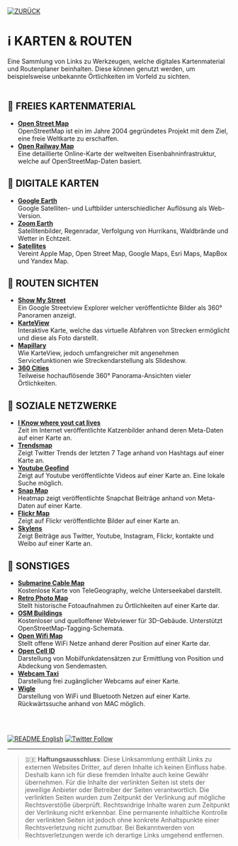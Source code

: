 <div align="left">
  <a href="https://github.com/ot2i7ba/OSINT/blob/main/de/"><img alt="ZURÜCK" src="https://img.shields.io/badge/ZURÜCK-lightgrey.svg?style=for-the-badge"></a>
</div>

# ℹ️ KARTEN & ROUTEN
Eine Sammlung von Links zu Werkzeugen, welche digitales Kartenmaterial und Routenplaner beinhalten. Diese können genutzt werden, um beispielsweise unbekannte Örtlichkeiten im Vorfeld zu sichten.
<br/><br/>

## 📑 FREIES KARTENMATERIAL
- **[Open Street Map](https://www.openstreetmap.de/karte.html "Open Street Map")**<br/>
OpenStreetMap ist ein im Jahre 2004 gegründetes Projekt mit dem Ziel, eine freie Weltkarte zu erschaffen.
- **[Open Railway Map](https://www.openrailwaymap.org/ "Open Railway Map")**<br/>
Eine detaillierte Online-Karte der weltweiten Eisenbahninfrastruktur, welche auf OpenStreetMap-Daten basiert.

## 📑 DIGITALE KARTEN
- **[Google Earth](https://earth.google.com/web/ "Google Earth")**<br/>
Google Satelliten- und Luftbilder unterschiedlicher Auflösung als Web-Version.
- **[Zoom Earth](https://zoom.earth/ "Zoom Earth")**<br/>
Satellitenbilder, Regenradar, Verfolgung von Hurrikans, Waldbrände und Wetter in Echtzeit.
- **[Satellites](https://satellites.pro/ "Satellites")**<br/>
Vereint Apple Map, Open Street Map, Google Maps, Esri Maps, MapBox und Yandex Map.

## 📑 ROUTEN SICHTEN
- **[Show My Street](https://showmystreet.com/ "Show My Street")**<br/>
Ein Google Streetview Explorer welcher veröffentlichte Bilder als 360° Panoramen anzeigt.
- **[KarteView](https://kartaview.org/map/ "KartaView")**<br/>
Interaktive Karte, welche das virtuelle Abfahren von Strecken ermöglicht und diese als Foto darstellt.
- **[Mapillary](https://www.mapillary.com/app/ "Mapillary")**<br/>
Wie KarteView, jedoch umfangreicher mit angenehmen Servicefunktionen wie Streckendarstellung als Slideshow.
- **[360 Cities](https://www.360cities.net/map?lang=de "360 Cities")**<br/>
Teilweise hochauflösende 360° Panorama-Ansichten vieler Örtlichkeiten.

## 📑 SOZIALE NETZWERKE
- **[I Know where yout cat lives](https://iknowwhereyourcatlives.com/ "I know where your cat lives")**<br/>
Zeit im Internet veröffentlichte Katzenbilder anhand deren Meta-Daten auf einer Karte an.
- **[Trendsmap](https://www.trendsmap.com/map "Twitter Trending Hashtags")**<br/>
Zeigt Twitter Trends der letzten 7 Tage anhand von Hashtags auf einer Karte an.
- **[Youtube Geofind](https://mattw.io/youtube-geofind/ "Youtube Geofind")**<br/>
Zeigt auf Youtube veröffentlichte Videos auf einer Karte an. Eine lokale Suche möglich.
- **[Snap Map](https://map.snapchat.com/ "Snapchat Map")**<br/>
Heatmap zeigt veröffentlichte Snapchat Beiträge anhand von Meta-Daten auf einer Karte.
- **[Flickr Map](https://www.flickr.com/map "Flickr Map")**<br/>
Zeigt auf Flickr veröffentlichte Bilder auf einer Karte an.
- **[Skylens](https://app.skylens.io/ "Skylens")**<br/>
Zeigt Beiträge aus Twitter, Youtube, Instagram, Flickr, kontakte und Weibo auf einer Karte an.

## 📑 SONSTIGES
- **[Submarine Cable Map](https://www.submarinecablemap.com/ "Submarine Cable Map")**<br/>
Kostenlose Karte von TeleGeography, welche Unterseekabel darstellt.
- **[Retro Photo Map](https://pastvu.com/ "Retro Photo Map")**<br/>
Stellt historische Fotoaufnahmen zu Örtlichkeiten auf einer Karte dar.
- **[OSM Buildings](https://osmbuildings.org/ "OSM Buildings")**<br/>
Kostenloser und quelloffener Webviewer für 3D-Gebäude. Unterstützt OpenStreetMap-Tagging-Schemata.
- **[Open Wifi Map](https://openwifimap.net/ "Open Wifi Map")**<br/>
Stellt offene WiFi Netze anhand derer Position auf einer Karte dar.
- **[Open Cell ID](https://opencellid.org/ "Open Cell ID")**<br/>
Darstellung von Mobilfunkdatensätzen zur Ermittlung von Position und Abdeckung von Sendemasten.
- **[Webcam Taxi](https://www.webcamtaxi.com/en/germany.html "Webcam Taxi")**<br/>
Darstellung frei zugänglicher Webcams auf einer Karte.
- **[Wigle](https://www.wigle.net/ "Wireless Network Mapping")**<br/>
Darstellung von WiFi und Bluetooth Netzen auf einer Karte. Rückwärtssuche anhand von MAC möglich.

<br/><br/>
<div align="left">
  <a href="https://github.com/ot2i7ba/OSINT/blob/main/en/README.md"><img alt="README English" src="https://img.shields.io/badge/README-English-lightgrey.svg?style=for-the-badge"></a>
  <a href="https://twitter.com/intent/follow?screen_name=ot2i7ba"><img alt="Twitter Follow" src="https://img.shields.io/twitter/follow/ot2i7ba?logo=twitter&logoColor=white&style=for-the-badge"></a>
</div>

---
> :de: **Haftungsausschluss**: Diese Linksammlung enthält Links zu externen Websites Dritter, auf deren Inhalte ich keinen Einfluss habe. Deshalb kann ich für diese fremden Inhalte auch keine Gewähr übernehmen. Für die Inhalte der verlinkten Seiten ist stets der jeweilige Anbieter oder Betreiber der Seiten verantwortlich. Die verlinkten Seiten wurden zum Zeitpunkt der Verlinkung auf mögliche Rechtsverstöße überprüft. Rechtswidrige Inhalte waren zum Zeitpunkt der Verlinkung nicht erkennbar. Eine permanente inhaltliche Kontrolle der verlinkten Seiten ist jedoch ohne konkrete Anhaltspunkte einer Rechtsverletzung nicht zumutbar. Bei Bekanntwerden von Rechtsverletzungen werde ich derartige Links umgehend entfernen.
